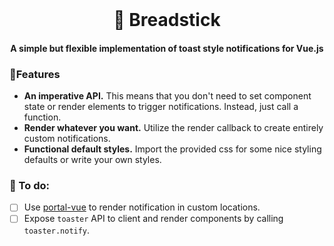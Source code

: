 <br />
<h1 align="center">🥖 Breadstick</h1>
<h4 align="center">A simple but flexible implementation of toast style notifications for Vue.js</h4>

### 🌟Features
- **An imperative API.** This means that you don't need to set component state or render elements to trigger notifications. Instead, just call a function.
- **Render whatever you want.** Utilize the render callback to create entirely custom notifications.
- **Functional default styles.** Import the provided css for some nice styling defaults or write your own styles.

### 🔖 To do:
- [ ] Use [portal-vue](https://github.com/LinusBorg/portal-vue) to render notification in custom locations.
- [ ] Expose `toaster` API to client and render components by calling `toaster.notify`.